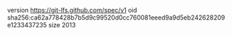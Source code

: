 version https://git-lfs.github.com/spec/v1
oid sha256:ca62a778428b7b5d9c99520d0cc760081eeed9a9d5eb242628209e1233437235
size 2013
